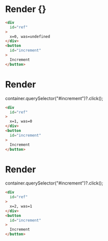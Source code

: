 # Render {}
```html
<div
  id="ref"
>
  x=0, was=undefined
</div>
<button
  id="increment"
>
  Increment
</button>
```


# Render 
container.querySelector("#increment")?.click();

```html
<div
  id="ref"
>
  x=1, was=0
</div>
<button
  id="increment"
>
  Increment
</button>
```


# Render 
container.querySelector("#increment")?.click();

```html
<div
  id="ref"
>
  x=2, was=1
</div>
<button
  id="increment"
>
  Increment
</button>
```